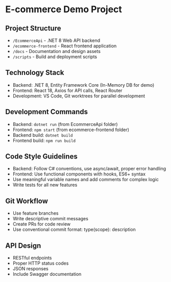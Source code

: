 # E-commerce Demo Project

## Project Structure
- `/EcommerceApi` - .NET 8 Web API backend
- `/ecommerce-frontend` - React frontend application
- `/docs` - Documentation and design assets
- `/scripts` - Build and deployment scripts

## Technology Stack
- Backend: .NET 8, Entity Framework Core (In-Memory DB for demo)
- Frontend: React 18, Axios for API calls, React Router
- Development: VS Code, Git worktrees for parallel development

## Development Commands
- Backend: `dotnet run` (from EcommerceApi folder)
- Frontend: `npm start` (from ecommerce-frontend folder)
- Backend build: `dotnet build`
- Frontend build: `npm run build`

## Code Style Guidelines
- Backend: Follow C# conventions, use async/await, proper error handling
- Frontend: Use functional components with hooks, ES6+ syntax
- Use meaningful variable names and add comments for complex logic
- Write tests for all new features

## Git Workflow
- Use feature branches
- Write descriptive commit messages
- Create PRs for code review
- Use conventional commit format: type(scope): description

## API Design
- RESTful endpoints
- Proper HTTP status codes
- JSON responses
- Include Swagger documentation
